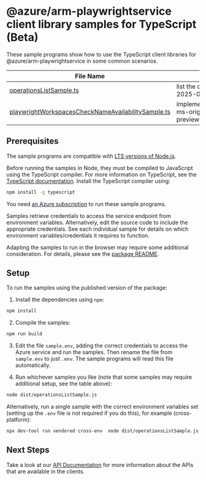 # @azure/arm-playwrightservice client library samples for TypeScript (Beta)

These sample programs show how to use the TypeScript client libraries for @azure/arm-playwrightservice in some common scenarios.

| **File Name**                                                                                         | **Description**                                                                                                                           |
| ----------------------------------------------------------------------------------------------------- | ----------------------------------------------------------------------------------------------------------------------------------------- |
| [operationsListSample.ts][operationslistsample]                                                       | list the operations for the provider x-ms-original-file: 2025-07-01-preview/Operations_List.json                                          |
| [playwrightWorkspacesCheckNameAvailabilitySample.ts][playwrightworkspaceschecknameavailabilitysample] | implements global CheckNameAvailability operations x-ms-original-file: 2025-07-01-preview/PlaywrightWorkspaces_CheckNameAvailability.json |

## Prerequisites

The sample programs are compatible with [LTS versions of Node.js](https://github.com/nodejs/release#release-schedule).

Before running the samples in Node, they must be compiled to JavaScript using the TypeScript compiler. For more information on TypeScript, see the [TypeScript documentation][typescript]. Install the TypeScript compiler using:

```bash
npm install -g typescript
```

You need [an Azure subscription][freesub] to run these sample programs.

Samples retrieve credentials to access the service endpoint from environment variables. Alternatively, edit the source code to include the appropriate credentials. See each individual sample for details on which environment variables/credentials it requires to function.

Adapting the samples to run in the browser may require some additional consideration. For details, please see the [package README][package].

## Setup

To run the samples using the published version of the package:

1. Install the dependencies using `npm`:

```bash
npm install
```

2. Compile the samples:

```bash
npm run build
```

3. Edit the file `sample.env`, adding the correct credentials to access the Azure service and run the samples. Then rename the file from `sample.env` to just `.env`. The sample programs will read this file automatically.

4. Run whichever samples you like (note that some samples may require additional setup, see the table above):

```bash
node dist/operationsListSample.js
```

Alternatively, run a single sample with the correct environment variables set (setting up the `.env` file is not required if you do this), for example (cross-platform):

```bash
npx dev-tool run vendored cross-env  node dist/operationsListSample.js
```

## Next Steps

Take a look at our [API Documentation][apiref] for more information about the APIs that are available in the clients.

[operationslistsample]: https://github.com/Azure/azure-sdk-for-js/blob/main/sdk/playwrightservice/arm-playwrightservice/samples/v1-beta/typescript/src/operationsListSample.ts
[playwrightworkspaceschecknameavailabilitysample]: https://github.com/Azure/azure-sdk-for-js/blob/main/sdk/playwrightservice/arm-playwrightservice/samples/v1-beta/typescript/src/playwrightWorkspacesCheckNameAvailabilitySample.ts
[apiref]: https://learn.microsoft.com/javascript/api/@azure/arm-playwrightservice?view=azure-node-preview
[freesub]: https://azure.microsoft.com/free/
[package]: https://github.com/Azure/azure-sdk-for-js/tree/main/sdk/playwrightservice/arm-playwrightservice/README.md
[typescript]: https://www.typescriptlang.org/docs/home.html
